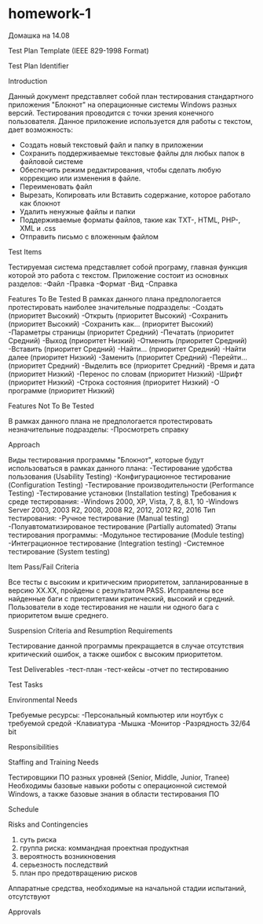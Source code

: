 # homework-1
Домашка на 14.08

Test Plan Template (IEEE 829-1998 Format) 
 
Test Plan Identifier 
 
Introduction 
 
Данный документ представляет собой план тестирования стандартного приложения "Блокнот" на операционные системы Windows разных версий. Тестирования проводится с точки зрения конечного пользователя.
Данное приложение используется для работы с текстом, дает возможность:
- Создать новый текстовый файл и папку в приложении
- Сохранить поддерживаемые текстовые файлы для любых папок в файловой системе
- Обеспечить режим редактирования, чтобы сделать любую коррекцию или изменения в файле.
- Переименовать файл
- Вырезать, Копировать или Вставить содержание, которое работало как блокнот
- Удалить ненужные файлы и папки
- Поддерживаемые форматы файлов, такие как TXT-, HTML, PHP-, XML и .css
- Отправить письмо с вложенным файлом
 
Test Items 
 
Тестируемая система представляет собой програму, главная функция которой это работа с текстом. Приложение состоит из основных разделов:
-Файл
-Правка
-Формат
-Вид
-Справка
 
Features To Be Tested
В рамках данного плана предпологается протестировать наиболее значительные подразделы:
-Создать (приоритет Высокий)
-Открыть (приоритет Высокий)
-Сохранить (приоритет Высокий)
-Сохранить как... (приоритет Высокий)
-Параметры страницы (приоритет Средний)
-Печатать (приоритет Средний)
-Выход (приоритет Низкий)
-Отменить (приоритет Средний)
-Вставить (приоритет Средний)
-Найти... (приоритет Средний)
-Найти далее (приоритет Низкий)
-Заменить (приоритет Средний)
-Перейти... (приоритет Средний)
-Выделить все (приоритет Средний)
-Время и дата (приоритет Низкий)
-Перенос по словам (приоритет Низкий)
-Шрифт (приоритет Низкий)
-Строка состояния (приоритет Низкий)
-О программе (приоритет Низкий)

Features Not To Be Tested
 
В рамках данного плана не предпологается протестировать незначительные подразделы:
-Просмотреть справку

Approach 
 
Виды тестирования программы "Блокнот", которые будут использоваться в рамках данного плана:
-Тестирование удобства пользования (Usability Testing)
-Конфигурационное тестирование (Configuration Testing)
-Тестирование производительности (Performance Testing)
-Тестирование установки (Installation testing)
Требования к среде тестирования:
-Windows 2000, XP, Vista, 7, 8, 8.1, 10
-Windows Server 2003, 2003 R2, 2008, 2008 R2, 2012, 2012 R2, 2016
Тип тестирования:
-Ручное тестирование (Manual testing)
-Полуавтоматизированое тестирование (Partially automated)
Этапы тестирования программы:
-Модульное тестирование (Module testing)
-Интеграционное тестирование (Integration testing)
-Системное тестирование (System testing)

Item Pass/Fail Criteria 

Все тесты с высоким и критическим приоритетом, запланированные в версию ХХ.ХХ, пройдены с результатом PASS. Исправлены все найденные баги с приоритетами критический, высокий и средний. Пользователи в ходе тестирования не нашли ни одного бага с приоритетом выше среднего.
 
Suspension Criteria and Resumption Requirements  
 
Тестирование данной программы прекращается в случае отсутствия критический ошибок, а также ошибок с высоким приоритетом. 
 
Test Deliverables 
-тест-план
-тест-кейсы
-отчет по тестированию
 
Test Tasks 
 
Environmental Needs 

Требуемые ресурсы:
-Персональный компьютер или ноутбук с требуемой средой
-Клавиатура
-Мышка
-Монитор
-Разрядность 32/64 bit
  
Responsibilities 
 
Staffing and Training Needs 

Тестировщики ПО разных уровней (Senior, Middle, Junior, Tranee)
Необходимы базовые навыки роботы с операционной системой Windows, а также базовые знания в области тестирования ПО 
 
Schedule 

Risks and Contingencies 
1. суть риска
2. группа риска:
 коммандная
 проектная
 продуктная
3. вероятность возникновения
4. серьезность последствий
5. план про предотвращению рисков

Аппаратные средства, необходимые на начальной стадии испытаний, отсутствуют 

Approvals 
 
